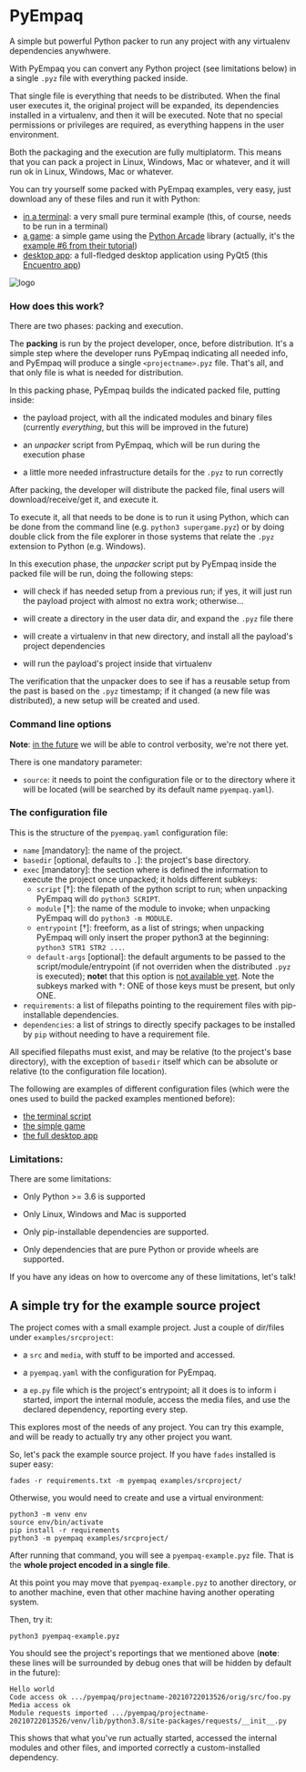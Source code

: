 # PyEmpaq

A simple but powerful Python packer to run any project with any virtualenv dependencies anywhwere.

With PyEmpaq you can convert any Python project (see limitations below) in a single `.pyz` file with everything packed inside. 

That single file is everything that needs to be distributed. When the final user executes it, the original project will be expanded, its dependencies installed in a virtualenv, and then it will be executed. Note that no special permissions or privileges are required, as everything happens in the user environment.

Both the packaging and the execution are fully multiplatorm. This means that you can pack a project in Linux, Windows, Mac or whatever, and it will run ok in Linux, Windows, Mac or whatever.

You can try yourself some packed with PyEmpaq examples, very easy, just download any of these files and run it with Python:

- [in a terminal](https://github.com/facundobatista/pyempaq/blob/main/examples/simple-command-line.pyz?raw=True): a very small pure terminal example (this, of course, needs to be run in a terminal)
- [a game](https://github.com/facundobatista/pyempaq/blob/main/examples/arcade-game.pyz?raw=True): a simple game using the [Python Arcade](https://api.arcade.academy/en/latest/) library (actually, it's the [example #6 from their tutorial](https://api.arcade.academy/en/latest/examples/platform_tutorial/step_06.html))
- [desktop app](https://github.com/facundobatista/pyempaq/blob/main/examples/desktop-qt-app.pyz?raw=True): a full-fledged desktop application using PyQt5 (this [Encuentro app](https://encuentro.taniquetil.com.ar/))

![logo](https://github.com/facundobatista/pyempaq/blob/main/resources/logo-256.png?raw=True)


### How does this work?

There are two phases: packing and execution. 

The **packing** is run by the project developer, once, before distribution. It's a simple step where the developer runs PyEmpaq indicating all needed info, and PyEmpaq will produce a single `<projectname>.pyz` file. That's all, and that only file is what is needed for distribution.

In this packing phase, PyEmpaq builds the indicated packed file, putting inside:

- the payload project, with all the indicated modules and binary files (currently *everything*, but this will be improved in the future)

- an *unpacker* script from PyEmpaq, which will be run during the execution phase

- a little more needed infrastructure details for the `.pyz` to run correctly

After packing, the developer will distribute the packed file, final users will download/receive/get it, and execute it.

To execute it, all that needs to be done is to run it using Python, which can be done from the command line (e.g. `python3 supergame.pyz`) or by doing double click from the file explorer in those systems that relate the `.pyz` extension to Python (e.g. Windows).

In this execution phase, the *unpacker* script put by PyEmpaq inside the packed file will be run, doing the following steps:

- will check if has needed setup from a previous run; if yes, it will just run the payload project with almost no extra work; otherwise...

- will create a directory in the user data dir, and expand the `.pyz` file there

- will create a virtualenv in that new directory, and install all the payload's project dependencies

- will run the payload's project inside that virtualenv

The verification that the unpacker does to see if has a reusable setup from the past is based on the `.pyz` timestamp; if it changed (a new file was distributed), a new setup will be created and used.


### Command line options

**Note**: [in the future](https://github.com/facundobatista/pyempaq/issues/8) we will be able to control verbosity, we're not there yet.

There is one mandatory parameter:

- `source`: it needs to point the configuration file or to the directory where it will be located (will be searched by its default name `pyempaq.yaml`).


### The configuration file

This is the structure of the `pyempaq.yaml` configuration file:

- `name` [mandatory]: the name of the project.
- `basedir` [optional, defaults to `.`]: the project's base directory.
- `exec` [mandatory]: the section where is defined the information to execute the project once unpacked; it holds different subkeys:
    - `script` [†]: the filepath of the python script to run; when unpacking PyEmpaq will do `python3 SCRIPT`.
    - `module` [†]: the name of the module to invoke; when unpacking PyEmpaq will do `python3 -m MODULE`.
    - `entrypoint` [†]: freeform, as a list of strings; when unpacking PyEmpaq will only insert the proper python3 at the beginning: `python3 STR1 STR2 ...`.
    - `default-args` [optional]: the default arguments to be passed to the script/module/entrypoint (if not overriden when the distributed `.pyz` is executed); **note**t that this option is [not available yet](https://github.com/facundobatista/pyempaq/issues/14).
  Note the subkeys marked with †: ONE of those keys must be present, but only ONE.
- `requirements`: a list of filepaths pointing to the requirement files with pip-installable dependencies.
- `dependencies`: a list of strings to directly specify packages to be installed by `pip` without needing to have a requirement file.

All specified filepaths must exist, and may be relative (to the project's base directory), with the exception of `basedir` itself which can be absolute or relative (to the configuration file location).

The following are examples of different configuration files (which were the ones used to build the packed examples mentioned before):

- [the terminal script](https://github.com/facundobatista/pyempaq/blob/main/examples/pyempaq-script.yaml?raw=True)
- [the simple game](https://github.com/facundobatista/pyempaq/blob/main/examples/pyempaq-game.yaml?raw=True)
- [the full desktop app](https://github.com/facundobatista/pyempaq/blob/main/examples/pyempaq-desktop-app.yaml?raw=True)


### Limitations:

There are some limitations:

- Only Python >= 3.6 is supported

- Only Linux, Windows and Mac is supported

- Only pip-installable dependencies are supported.

- Only dependencies that are pure Python or provide wheels are supported.

If you have any ideas on how to overcome any of these limitations, let's talk!


## A simple try for the example source project

The project comes with a small example project. Just a couple of dir/files under `examples/srcproject`:

- a `src` and `media`, with stuff to be imported and accessed.

- a `pyempaq.yaml` with the configuration for PyEmpaq.

- a `ep.py` file which is the project's entrypoint; all it does is to inform i started, import the internal module, access the media files, and use the declared dependency, reporting every step.

This explores most of the needs of any project. You can try this example, and will be ready to actually try any other project you want.

So, let's pack the example source project. If you have `fades` installed is super easy:

    fades -r requirements.txt -m pyempaq examples/srcproject/

Otherwise, you would need to create and use a virtual environment:

    python3 -m venv env
    source env/bin/activate
    pip install -r requirements
    python3 -m pyempaq examples/srcproject/

After running that command, you will see a `pyempaq-example.pyz` file. That is the **whole project encoded in a single file**.

At this point you may move that `pyempaq-example.pyz` to another directory, or to another machine, even that other machine having another operating system.

Then, try it:

    python3 pyempaq-example.pyz

You should see the project's reportings that we mentioned above (**note**: these lines will be surrounded by debug ones that will be hidden by default in the future):

    Hello world
    Code access ok .../pyempaq/projectname-20210722013526/orig/src/foo.py
    Media access ok
    Module requests imported .../pyempaq/projectname-20210722013526/venv/lib/python3.8/site-packages/requests/__init__.py

This shows that what you've run actually started, accessed the internal modules and other files, and imported correctly a custom-installed dependency.
